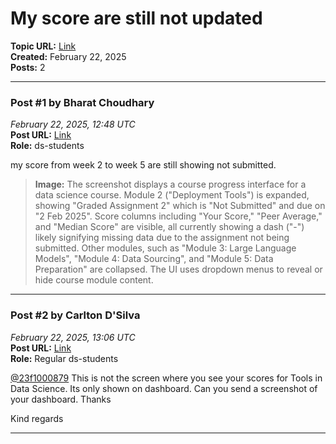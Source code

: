 # My score are still not updated
**Topic URL:** [Link](https://discourse.onlinedegree.iitm.ac.in/t/my-score-are-still-not-updated/168143)  
**Created:** February 22, 2025  
**Posts:** 2  

---

### Post #1 by **Bharat Choudhary**
*February 22, 2025, 12:48 UTC*  
**Post URL:** [Link](https://discourse.onlinedegree.iitm.ac.in/t/my-score-are-still-not-updated/168143/1)  
**Role:**  ds-students

my score from week 2 to week 5 are still showing not submitted.



> **Image:** The screenshot displays a course progress interface for a data science course. Module 2 ("Deployment Tools") is expanded, showing "Graded Assignment 2" which is "Not Submitted" and due on "2 Feb 2025". Score columns including "Your Score," "Peer Average," and "Median Score" are visible, all currently showing a dash ("-") likely signifying missing data due to the assignment not being submitted. Other modules, such as "Module 3: Large Language Models", "Module 4: Data Sourcing", and "Module 5: Data Preparation" are collapsed. The UI uses dropdown menus to reveal or hide course module content.



---

### Post #2 by **Carlton D'Silva**
*February 22, 2025, 13:06 UTC*  
**Post URL:** [Link](https://discourse.onlinedegree.iitm.ac.in/t/my-score-are-still-not-updated/168143/2)  
**Role:** Regular ds-students

[@23f1000879](https://discourse.onlinedegree.iitm.ac.in/u/23f1000879) This is not the screen where you see your scores for Tools in Data Science. Its only shown on dashboard. Can you send a screenshot of your dashboard. Thanks

Kind regards

---
